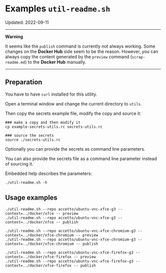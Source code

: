 # Examples `util-readme.sh`

Updated: 2022-09-11

***

**Warning**

It seems like the `publish` command is currently not always working. Some changes on the **Docker Hub** side seem to be the reason.  However, you can always copy the content generated by the `preview` command (`scrap-readme.md`) to the **Docker Hub** manually.

***

## Preparation

You have to have `curl` installed for this utility.

Open a terminal window and change the current directory to `utils`.

Then copy the secrets example file, modify the copy and source it:

```shell
### make a copy and then modify it
cp example-secrets-utils.rc secrets-utils.rc

### source the secrets
source ./secrets-utils.rc
```

Optionally you can provide the secrets as command line parameters.

You can also provide the secrets file as a command line parameter instead of sourcing it.

Embedded help describes the parameters:

```shell
./util-readme.sh -h
```

## Usage examples

```shell
./util-readme.sh --repo accetto/ubuntu-vnc-xfce-g3 --context=../docker/xfce -- preview
./util-readme.sh --repo accetto/ubuntu-vnc-xfce-g3 --context=../docker/xfce -- publish

./util-readme.sh --repo accetto/ubuntu-vnc-xfce-chromium-g3 --context=../docker/xfce-chromium -- preview
./util-readme.sh --repo accetto/ubuntu-vnc-xfce-chromium-g3 --context=../docker/xfce-chromium -- publish

./util-readme.sh --repo accetto/ubuntu-vnc-xfce-firefox-g3 --context=../docker/xfce-firefox -- preview
./util-readme.sh --repo accetto/ubuntu-vnc-xfce-firefox-g3 --context=../docker/xfce-firefox -- publish
```
